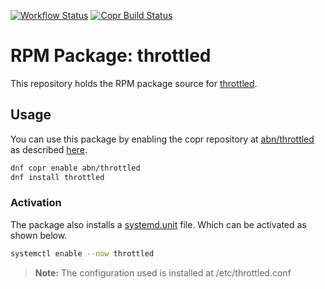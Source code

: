 [![Workflow Status](https://github.com/abn/throttled-rpm/workflows/Build/badge.svg?branch=master)](https://github.com/abn/throttled-rpm/actions?query=workflow%3ABuild+branch%3Amaster)
[![Copr Build Status](https://copr.fedorainfracloud.org/coprs/abn/throttled/package/throttled/status_image/last_build.png)](https://copr.fedorainfracloud.org/coprs/abn/throttled/)

# RPM Package: throttled

This repository holds the RPM package source for [throttled](https://github.com/erpalma/throttled).

## Usage
You can use this package by enabling the copr repository at [abn/throttled](https://copr.fedorainfracloud.org/coprs/abn/throttled/) as described [here](https://fedorahosted.org/copr/wiki/HowToEnableRepo).

```sh
dnf copr enable abn/throttled
dnf install throttled
```

### Activation
The package also installs a [systemd.unit](https://www.freedesktop.org/software/systemd/man/systemd.unit.html) file. Which can be activated as shown below.

```sh
systemctl enable --now throttled
```

> **Note:** The configuration used is installed at /etc/throttled.conf